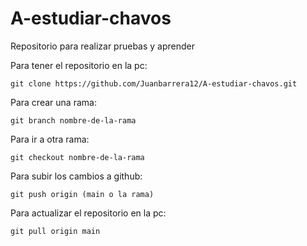 # A-estudiar-chavos


Repositorio para realizar pruebas y aprender

Para tener el repositorio en la pc: 
```
git clone https://github.com/Juanbarrera12/A-estudiar-chavos.git
```
Para crear una rama:
```
git branch nombre-de-la-rama
```
Para ir a otra rama: 
```
git checkout nombre-de-la-rama
```
Para subir los cambios a github: 
```
git push origin (main o la rama)
```
Para actualizar el repositorio en la pc: 
```
git pull origin main

